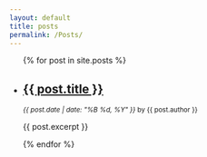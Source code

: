 ```yaml
---
layout: default
title: posts
permalink: /Posts/
---
```

<ul>
  {% for post in site.posts %}
    <li>
      <h2><a href="{{ post.url }}">{{ post.title }}</a></h2>
      <p><small><em>{{ post.date | date: "%B %d, %Y" }}</em> by {{ post.author }}</small></p>
      <p>{{ post.excerpt }}</p>
    </li>
  {% endfor %}
</ul>
